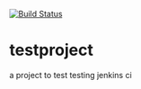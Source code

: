 [![Build Status](http://172.0.0.9:8080/buildStatus/icon?job=test&build=9)](http://172.0.0.9:8080/job/test/9/)

# testproject
a project to test testing jenkins ci
